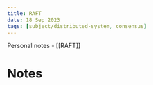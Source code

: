 ```yaml
---
title: RAFT
date: 18 Sep 2023
tags: [subject/distributed-system, consensus]
---
```

Personal notes - [[RAFT]]

# Notes
